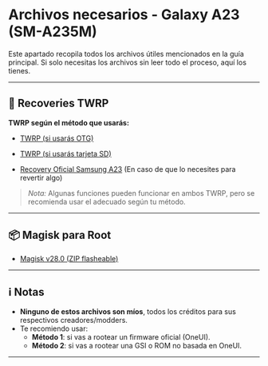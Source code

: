 # Archivos necesarios - Galaxy A23 (SM-A235M)

Este apartado recopila todos los archivos útiles mencionados en la guía principal. Si solo necesitas los archivos sin leer todo el proceso, aquí los tienes.

---

## 📁 Recoveries TWRP

**TWRP según el método que usarás:**

- [TWRP (si usarás OTG)](https://drive.google.com/file/d/1EPEkVzG2NyqWegVWjYH1p0kTsOaOYGqf/view?usp=sharing)
- [TWRP (si usarás tarjeta SD)](https://drive.google.com/file/d/1Eh63RF6bWELDuLJPOhEW6YUqN2o6foP7/view?usp=sharing)

- [Recovery Oficial Samsung A23](https://drive.google.com/file/d/1r3H10AdhCJpk6PdGU5duR9vNqmIsXMGM/view?usp=sharing) (En caso de que lo necesites para revertir algo)

> *Nota:* Algunas funciones pueden funcionar en ambos TWRP, pero se recomienda usar el adecuado según tu método.

---

## 📦 Magisk para Root

- [Magisk v28.0 (ZIP flasheable)](https://magiskmanager.net/wp-content/uploads/2024/10/Magisk-v28.0.zip)

---

## ℹ️ Notas

- **Ninguno de estos archivos son míos**, todos los créditos para sus respectivos creadores/modders.
- Te recomiendo usar:
  - **Método 1**: si vas a rootear un firmware oficial (OneUI).
  - **Método 2**: si vas a rootear una GSI o ROM no basada en OneUI.

---


